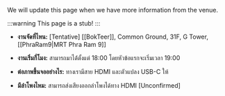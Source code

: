 We will update this page when we have more information from the venue.

:::warning
This page is a stub!
:::

- **งานจัดที่ไหน:** [Tentative] [[BokTeer]], Common Ground, 31F, G Tower, [[PhraRam9|MRT Phra Ram 9]]

- **งานเริ่มกี่โมง:** สามารถมาได้่ตั้งแต่ 18:00 โดยหัวข้อแรกจะเริ่มเวลา 19:00

- **ต่อภาพขึ้นจออย่างไร:** ทางเรามีสาย HDMI และตัวแปลง USB-C ให้

- **มีลำโพงไหม:** สามารถส่งเสียงออกลำโพงได้ทาง HDMI [Unconfirmed]
